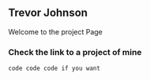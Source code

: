 ## Trevor Johnson

Welcome to the project Page

### Check the link to a project of mine


```markdown
code code code if you want
``` 
